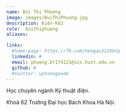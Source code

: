```yaml
---
name: Bùi Thị Phương
image: images/BuiThiPhuong.jpg
description: Điện-K62
role:  buithiphuong
aliases:

links:
  #home-page: https://fb.com/heogau3110btp
  linkedin: #
  email: phuong.bt174121@sis.hust.edu.vn
  github: #
  #twitter: uptonogoode
---
```


Học chuyên ngành Kỹ thuật điện.

Khoá 62 Trường Đại học Bách Khoa Hà Nội.
